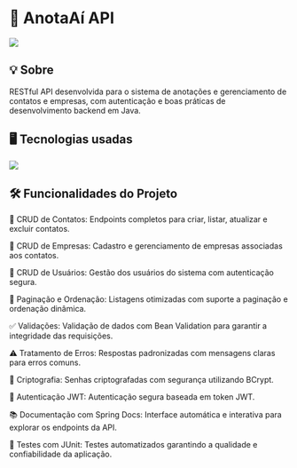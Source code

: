 <h1>📖 AnotaAí API</h1> 
<img loading="lazy" src="https://img.shields.io/github/stars/DanielSouza2005/anotaai-api?style=social"/> 
<h2>💡 Sobre </h2> 
<p> RESTful API desenvolvida para o sistema de anotações e gerenciamento de contatos e empresas, com autenticação e boas práticas de desenvolvimento backend em Java. </p> 
<h2>🖥️ Tecnologias usadas </h2>
<div align="left" dir="auto"> 
  <a href="https://skillicons.dev" rel="nofollow"> 
  <img src="https://skillicons.dev/icons?i=java,spring,postgres,maven" style="max-width: 100%;"> </a> <br>
</div> 
<h2>🛠️ Funcionalidades do Projeto </h2>

📇 CRUD de Contatos: Endpoints completos para criar, listar, atualizar e excluir contatos.

🏢 CRUD de Empresas: Cadastro e gerenciamento de empresas associadas aos contatos.

👤 CRUD de Usuários: Gestão dos usuários do sistema com autenticação segura.

📄 Paginação e Ordenação: Listagens otimizadas com suporte a paginação e ordenação dinâmica.

✅ Validações: Validação de dados com Bean Validation para garantir a integridade das requisições.

⚠️ Tratamento de Erros: Respostas padronizadas com mensagens claras para erros comuns.

🔐 Criptografia: Senhas criptografadas com segurança utilizando BCrypt.

🔑 Autenticação JWT: Autenticação segura baseada em token JWT.

📚 Documentação com Spring Docs: Interface automática e interativa para explorar os endpoints da API.

🧪 Testes com JUnit: Testes automatizados garantindo a qualidade e confiabilidade da aplicação.
